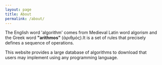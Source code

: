 ```yaml
---
layout: page
title: About
permalink: /about/
---
```


The English word 'algorithm' comes from Medieval Latin word algorism and the Greek word __"arithmos"__ (ἀριθμός).It is a set of rules that precisely defines a sequence of operations.

This website provides a large database of algorithms to download that users may implement using any programming language.

